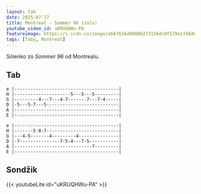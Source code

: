 ```yaml
---
layout: tab
date: 2025-07-27
title: Montreal - Sommer 96 (sólo)
youtube_video_id: uKRUQHWu-PA
featureimage: https://i.scdn.co/image/ab67616d0000b273156dc0f578e1f68d04f24c09
tags: [Taby, Montreal]
---
```

Sólenko zo *Sommer 96* od Montrealu.

## Tab
```
e |---------------------------------------|
H |---------------------5---5---5---------|
G |---------4---7---4-7-------7---7-4-----|
D |-5---5-7---5---------------------------|
A |---------------------------------------|
E |---------------------------------------|

e |---------------------------------------|
H |-------5-8-7---------------------------|
G |---4-5-------4---------4---------------|
D |-7---------------7-5-4---7-5-----------|
A |-----------------------------7---------|
E |---------------------------------------|
```

## Sondžik
{{< youtubeLite id="uKRUQHWu-PA" >}}
